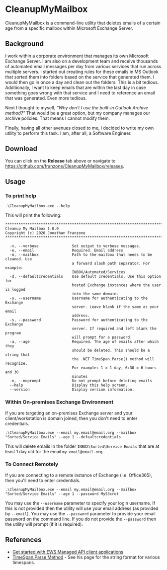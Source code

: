 # CleanupMyMailbox
CleanupMyMailbox is a command-line utility that deletes emails of a certain age from a specific mailbox within Microsoft Exchange Server.

## Background
I work within a corporate environment that manages its own Microsoft Exchange Server. I am also on a development team and receive thousands
of automated email messages per day from various services that run across multiple servers. I started out creating rules for these emails
in MS Outlook that sorted them into folders based on the service that generated them. I would then go in once a day and clean out the folders.
This is a bit tedious. Additionally, I want to keep emails that are within the last day in case something goes wrong with that service and
I need to reference an email that was generated. Even more tedious.

Next I thought to myself, _"Why don't I use the built-in Outlook Archive method?"_ That would be a great option, but my company manages our
archive policies. That means I cannot modify them.

Finally, having all other avenues closed to me, I decided to write my own utility to perform this task. I am, after all, a Software Engineer.

## Download
You can click on the __Release__ tab above or navigate to https://github.com/franzone/CleanupMyMailbox/releases.

## Usage
### To print help
```
.\CleanupMyMailbox.exe --help
```
This will print the following:
```
********************************************************************************
Cleanup My Mailbox 1.0.0
Copyright (c) 2020 Jonathan Franzone
********************************************************************************

  -v, --verbose               Set output to verbose messages.
  -e, --email                 Required. Email address
  -m, --mailbox               Path to the mailbox that needs to be cleaned. Use
                              a forward slash path separator. For example:
                              INBOX/Automated/Services
  -d, --defaultcredentials    Use default credentials. Use this option for
                              hosted Exchange instances where the user is logged
                              into the same domain.
  -u, --username              Username for authenticating to the Exchange
                              server. Leave blank if the same as your email
                              address.
  -s, --password              Password for authenticating to the Exchange
                              server. If required and left blank the program
                              will prompt for a password.
  -a, --age                   Required. The age of emails after which they
                              should be deleted. This should be a string that
                              the .NET TimeSpan.Parse() method will recognize.
                              For example: 1 = 1 day, 6:30 = 6 hours and 30
                              minutes
  -n, --noprompt              Do not prompt before deleting emails
  --help                      Display this help screen.
  --version                   Display version information.
```

### Within On-premises Exchange Environment
If you are targeting an on-premises Exchange server and your client/workstation is domain joined, then you don't need to enter credentials.
```
.\CleanupMyMailbox.exe --email my.email@email.org --mailbox "Sorted/Service Emails" --age 1 --defaultcredentials
```
This will delete emails in the folder `INBOX\Sorted\Service Emails` that are at least 1 day old for the email `my.email@email.org`.

### To Connect Remotely
If you are connecting to a remote instance of Exchange (i.e. Office365), then you'll need to enter credentials.
```
.\CleanupMyMailbox.exe --email my.email@email.org --mailbox "Sorted/Service Emails" --age 1 --password MyS3cret
```
You may use the `--username` parameter to specify your login username. If this is not provided then the utility will use your email address
(as provided by `--email`). You may use the `--password` parameter to provide your email password on the command line. If you do not provide
the `--password` then the utility will prompt (if it is required).

## References
* [Get started with EWS Managed API client applications](https://docs.microsoft.com/en-us/exchange/client-developer/exchange-web-services/get-started-with-ews-managed-api-client-applications)
* [TimeSpan.Parse Method](https://docs.microsoft.com/en-us/dotnet/api/system.timespan.parse?view=netframework-4.6.2) - See his page for
  the string format for various timespans.
